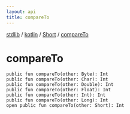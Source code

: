 ```yaml
---
layout: api
title: compareTo
---
```

[stdlib](../../index.md) / [kotlin](../index.md) / [Short](index.md) / [compareTo](compareTo.md)

# compareTo

```
public fun compareTo(other: Byte): Int
public fun compareTo(other: Char): Int
public fun compareTo(other: Double): Int
public fun compareTo(other: Float): Int
public fun compareTo(other: Int): Int
public fun compareTo(other: Long): Int
open public fun compareTo(other: Short): Int
```
